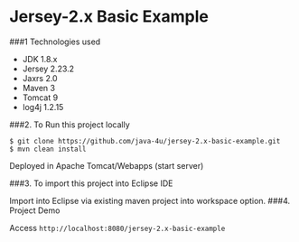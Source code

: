 Jersey-2.x Basic Example
================================

###1 Technologies used

* JDK 1.8.x
* Jersey 2.23.2
* Jaxrs 2.0
* Maven 3
* Tomcat 9
* log4j 1.2.15

###2. To Run this project locally
```shell
$ git clone https://github.com/java-4u/jersey-2.x-basic-example.git
$ mvn clean install
```

Deployed in Apache Tomcat/Webapps (start server)

###3. To import this project into Eclipse IDE

Import into Eclipse via existing maven project into workspace option.
###4. Project Demo

Access ```http://localhost:8080/jersey-2.x-basic-example```
